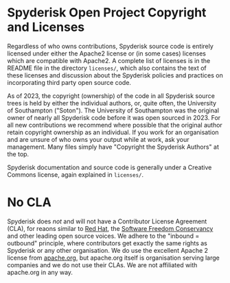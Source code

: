 # Spyderisk Open Project Copyright and Licenses

Regardless of who owns contributions, Spyderisk source code is entirely
licensed under either the Apache2 license or (in some cases) licenses which are
compatible with Apache2. A complete list of licenses is in the README file in
the directory ```licenses/```, which also contains the text of these licenses and
discussion about the Spyderisk policies and practices on incorporating third party
open source code.

As of 2023, the copyright (ownership) of the code in all Spyderisk source trees
is held by either the individual authors, or, quite often, the University of
Southampton ("Soton"). The University of Southampton was the original owner of
nearly all Spyderisk code before it was open sourced in 2023.  For all new
contributions we recommend where possible that the original author retain
copyright ownership as an individual. If you work for an organisation and are
unsure of who owns your output while at work, ask your management. Many files
simply have "Copyright the Spyderisk Authors" at the top.

Spyderisk documentation and source code is generally under a Creative Commons 
license, again explained in ```licenses/```.

# No CLA

Spyderisk does *not* and will not have a Contributor License Agreement (CLA),
for reaons similar to [Red Hat](https://opensource.com/article/19/2/cla-problems),
the [Software Freedom Conservancy](https://sfconservancy.org/blog/2014/jun/09/do-not-need-cla/) and
other leading open source voices. We adhere to the "inbound = outbound"
principle, where contributors get exactly the same rights as Spyderisk or any
other organisation. We do use the excellent Apache 2 license from
[apache.org](https://apache.org), but apache.org itself is organisation serving
large companies and we do not use their CLAs. We are not affiliated with
apache.org in any way.
